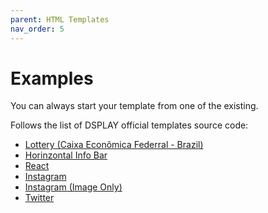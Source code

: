 ```yaml
---
parent: HTML Templates
nav_order: 5
---
```

# Examples

You can always start your template from one of the existing.

Follows the list of DSPLAY official templates source code:

- <a href="https://github.com/dsplay/template-lottery-br-caixa-economica-federal" target="_blank">Lottery (Caixa Econômica Federral - Brazil)</a>
- <a href="https://github.com/dsplay/template-horizontal-info-bar" target="_blank">Horinzontal Info Bar</a>
- <a href="https://github.com/dsplay/template-boilerplate-react" target="_blank">React</a>
- <a href="https://github.com/dsplay/template-instagram-basic" target="_blank">Instagram</a>
- <a href="https://github.com/dsplay/template-instagram-image-only" target="_blank">Instagram (Image Only)</a>
- <a href="https://github.com/dsplay/template-twitter-basic" target="_blank">Twitter</a>

